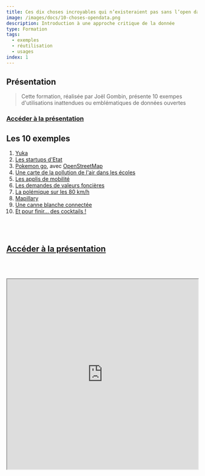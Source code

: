 ```yaml
---
title: Ces dix choses incroyables qui n’existeraient pas sans l’open data
image: /images/docs/10-choses-opendata.png
description: Introduction à une approche critique de la donnée
type: Formation
tags:
  - exemples
  - réutilisation
  - usages
index: 1
--- 
```


## Présentation

> Cette formation, réalisée par Joël Gombin, présente 10 exempes d'utilisations inattendues ou emblématiques de données ouvertes

### [Accéder à la présentation](https://datactivist.coop/dataweek/#1)

## Les 10 exemples

1. [Yuka](https://yuka.io/)
2. [Les startups d'Etat](https://beta.gouv.fr)
3. [Pokemon go](https://teamopendata.org/t/pokemon-go-migre-sur-openstreetmap/113), avec [OpenStreetMap](https://openstreetmap.org)
4. [Une carte de la pollution de l'air dans les écoles](https://www.greenpeace.fr/pollution-ecole/marseille/)
5. [Les applis de mobilité](https://citymapper.com)
6. [Les demandes de valeurs foncières](https://www.meilleursagents.com/prix-immobilier/dvf/)
7. [La polémique sur les 80 km/h](https://datactivist.coop/dataweek/#28)
8. [Mapillary](https://www.mapillary.com/map/im/AB9hac4KYucSZOaWQyunvw)
9. [Une canne blanche connectée](https://handisco.com/])
10. [Et pour finir... des cocktails !](https://datactivist.coop/dataweek/#35)

<br></br>

## [Accéder à la présentation](https://datactivist.coop/dataweek/#1)

<br></br>

<div class="responsiveIframe">
  <iframe
    width="100%"
    height="500"
    src="https://datactivist.coop/dataweek/#1">
  </iframe>
</div>
